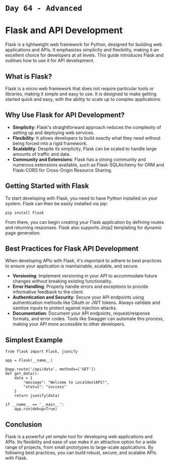 # `Day 64 - Advanced`

# Flask and API Development

Flask is a lightweight web framework for Python, designed for building web applications and APIs. It emphasizes simplicity and flexibility, making it an excellent choice for developers at all levels. This guide introduces Flask and outlines how to use it for API development.

## What is Flask?

Flask is a micro web framework that does not require particular tools or libraries, making it simple and easy to use. It is designed to make getting started quick and easy, with the ability to scale up to complex applications.

## Why Use Flask for API Development?

- **Simplicity**: Flask's straightforward approach reduces the complexity of setting up and deploying web services.
- **Flexibility**: It allows developers to build exactly what they need without being forced into a rigid framework.
- **Scalability**: Despite its simplicity, Flask can be scaled to handle large amounts of traffic and data.
- **Community and Extensions**: Flask has a strong community and numerous extensions available, such as Flask-SQLAlchemy for ORM and Flask-CORS for Cross-Origin Resource Sharing.

## Getting Started with Flask

To start developing with Flask, you need to have Python installed on your system. Flask can then be easily installed via pip:

```
pip install Flask
```

From there, you can begin creating your Flask application by defining routes and returning responses. Flask also supports Jinja2 templating for dynamic page generation.

## Best Practices for Flask API Development

When developing APIs with Flask, it's important to adhere to best practices to ensure your application is maintainable, scalable, and secure.

- **Versioning**: Implement versioning in your API to accommodate future changes without breaking existing functionality.
- **Error Handling**: Properly handle errors and exceptions to provide informative feedback to the client.
- **Authentication and Security**: Secure your API endpoints using authentication methods like OAuth or JWT tokens. Always validate and sanitize inputs to protect against injection attacks.
- **Documentation**: Document your API endpoints, request/response formats, and error codes. Tools like Swagger can automate this process, making your API more accessible to other developers.

## Simplest Example

```
from flask import Flask, jsonify

app = Flask(__name__)

@app.route('/api/data', methods=['GET'])
def get_data():
    data = {
        "message": "Welcome to LocalHostAPI!",
        "status": "success"
    }
    return jsonify(data)

if __name__ == '__main__':
    app.run(debug=True)

```
## Conclusion

Flask is a powerful yet simple tool for developing web applications and APIs. Its flexibility and ease of use make it an attractive option for a wide range of projects, from small prototypes to large-scale applications. By following best practices, you can build robust, secure, and scalable APIs with Flask.
